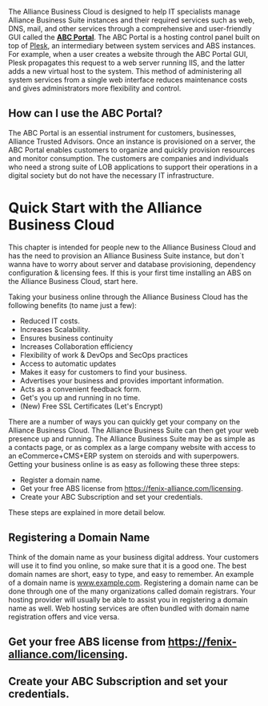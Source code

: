 The Alliance Business Cloud is designed to help IT specialists manage Alliance Business Suite instances and their required services such as web, DNS, mail, and other services through a comprehensive and user-friendly GUI called the **[ABC Portal](https://cloud.absuite.net)**. The ABC Portal is a hosting control panel built on top of [Plesk](https://plesk.com/), an intermediary between system services and ABS instances. For example, when a user creates a website through the ABC Portal GUI, Plesk propagates this request to a web server running IIS, and the latter adds a new virtual host to the system. This method of administering all system services from a single web interface reduces maintenance costs and gives administrators more flexibility and control.

## How can I use the ABC Portal?

The ABC Portal is an essential instrument for customers, businesses, Alliance Trusted Advisors. Once an instance is provisioned on a server, the ABC Portal enables customers to organize and quickly provision resources and monitor consumption. The customers are companies and individuals who need a strong suite of LOB applications to support their operations in a digital society but do not have the necessary IT infrastructure. 

# Quick Start with the Alliance Business Cloud

This chapter is intended for people new to the Alliance Business Cloud and has the need to provision an Alliance Business Suite instance, but don´t wanna have to worry about server and database provisioning, dependency configuration & licensing fees. If this is your first time installing an ABS on the Alliance Business Cloud, start here.

Taking your business online through the Alliance Business Cloud has the following benefits (to name just a few):

- Reduced IT costs.
- Increases Scalability.
- Ensures business continuity
- Increases Collaboration efficiency
- Flexibility of work & DevOps and SecOps practices
- Access to automatic updates
- Makes it easy for customers to find your business.
- Advertises your business and provides important information.
- Acts as a convenient feedback form.
- Get's you up and running in no time.
- (New) Free SSL Certificates (Let's Encrypt)

There are a number of ways you can quickly get your company on the Alliance Business Cloud. The Alliance Business Suite can then get your web presence up and running. The Alliance Business Suite may be as simple as a contacts page, or as complex as a large company website with access to an eCommerce+CMS+ERP system on steroids and with superpowers. Getting your business online is as easy as following these three steps:

- Register a domain name.
- Get your free ABS license from https://fenix-alliance.com/licensing.
- Create your ABC Subscription and set your credentials.


These steps are explained in more detail below.

## Registering a Domain Name
Think of the domain name as your business digital address. Your customers will use it to find you online, so make sure that it is a good one. The best domain names are short, easy to type, and easy to remember. An example of a domain name is www.example.com. Registering a domain name can be done through one of the many organizations called domain registrars. Your hosting provider will usually be able to assist you in registering a domain name as well. Web hosting services are often bundled with domain name registration offers and vice versa.

## Get your free ABS license from https://fenix-alliance.com/licensing.


## Create your ABC Subscription and set your credentials.
